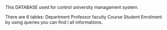 This DATABASE used for control university managament system.

There are 6 tables:
Department
Professor
faculty
Course 
Student 
Enrolment
by using  queries you can find i all informations.
